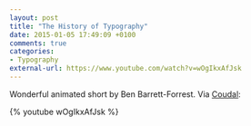 ```yaml
---
layout: post
title: "The History of Typography"
date: 2015-01-05 17:49:09 +0100
comments: true
categories: 
- Typography
external-url: https://www.youtube.com/watch?v=wOgIkxAfJsk
---
```


Wonderful animated short by Ben Barrett-Forrest. Via [Coudal](http://coudal.com/archives/2015/01/history_of_typo.php):

{% youtube wOgIkxAfJsk %}